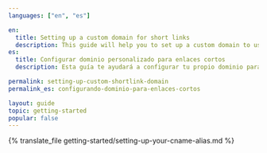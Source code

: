 ```yaml
---
languages: ["en", "es"]

en:
  title: Setting up a custom domain for short links
  description: This guide will help you to set up a custom domain to use on your short links.
es:
  title: Configurar dominio personalizado para enlaces cortos
  description: Esta guía te ayudará a configurar tu propio dominio para los enlaces cortos.

permalink: setting-up-custom-shortlink-domain
permalink_es: configurando-dominio-para-enlaces-cortos

layout: guide
topic: getting-started
popular: false
---
```


{% translate_file getting-started/setting-up-your-cname-alias.md %}
